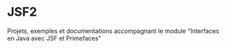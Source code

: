 # JSF2
Projets, exemples et documentations accompagnant le module "Interfaces en Java avec JSF et Primefaces"
